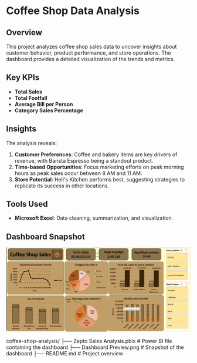 # Coffee Shop Data Analysis

## Overview
This project analyzes coffee shop sales data to uncover insights about customer behavior, product performance, and store operations. The dashboard provides a detailed visualization of the trends and metrics.

## Key KPIs
- **Total Sales**
- **Total Footfall**
- **Average Bill per Person**
- **Category Sales Percentage**

 ## Insights
The analysis reveals:
1. **Customer Preferences**: Coffee and bakery items are key drivers of revenue, with Barista Espresso being a standout product.  
2. **Time-based Opportunities**: Focus marketing efforts on peak morning hours as peak sales occur between 8 AM and 11 AM.  
3. **Store Potential**: Hell's Kitchen performs best, suggesting strategies to replicate its success in other locations.

## Tools Used
- **Microsoft Excel**: Data cleaning, summarization, and visualization.

## Dashboard Snapshot
![Dashboard Preview](Dashboard%20Preview.png)

coffee-shop-analysis/
├── Zepto Sales Analysis.pbix       # Power BI file containing the dashboard
├── Dashboard Preview.png           # Snapshot of the dashboard
├── README.md                       # Project overview
